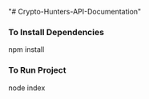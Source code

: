 "# Crypto-Hunters-API-Documentation"
### To Install Dependencies
npm install
### To Run Project
node index